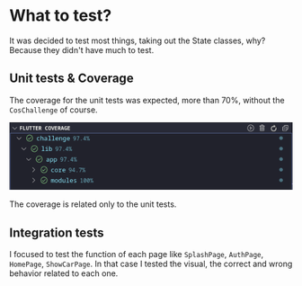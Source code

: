 # What to test?

It was decided to test most things, taking out the State classes, why? Because they didn't have much to test.

## Unit tests & Coverage

The coverage for the unit tests was expected, more than 70%, without the `CosChallenge` of course.

![image](coverage_tests.png)

The coverage is related only to the unit tests.

## Integration tests

I focused to test the function of each page like `SplashPage`, `AuthPage`, `HomePage`, `ShowCarPage`. In that case I tested the visual, the correct and wrong behavior related to each one.
